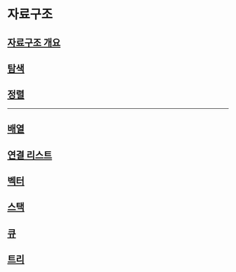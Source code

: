 # 자료구조

## [자료구조 개요](./DataStructure/DataStructureInfo.md)
## [탐색](./Search/Search.md)
## [정렬](./Sort/Sort.md)
---
## [배열](./Array/Array.md)
## [연결 리스트](./LinkedList/LinkedList.md)

## [벡터](./Vector/Vector.md)
## [스택](./Stack/Stack.md)
## [큐](./Queue/Queue.md)

## [트리](./Tree/Tree.md)
